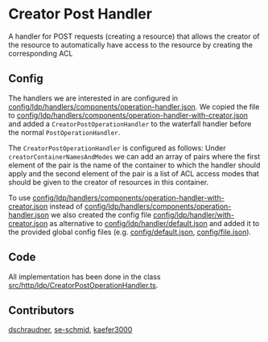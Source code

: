 # Creator Post Handler
A handler for POST requests (creating a resource) that allows the creator of the resource to automatically have access to the resource by creating the corresponding ACL

## Config
The handlers we are interested in are configured in [config/ldp/handlers/components/operation-handler.json](config/ldp/handler/components/operation-handler.json). We copied the file to [config/ldp/handlers/components/operation-handler-with-creator.json](config/ldp/handler/components/operation-handler-with-creator.json) and added a `CreatorPostOperationHandler` to the waterfall handler before the normal `PostOperationHandler`.

The `CreatorPostOperationHandler` is configured as follows: Under `creatorContainerNamesAndModes` we can add an array of pairs where the first element of the pair is the name of the container to which the handler should apply and the second element of the pair is a list of ACL access modes that should be given to the creator of resources in this container.

To use [config/ldp/handlers/components/operation-handler-with-creator.json](config/ldp/handler/components/operation-handler-with-creator.json) instead of [config/ldp/handlers/components/operation-handler.json](config/ldp/handler/components/operation-handler.json) we also created the config file [config/ldp/handler/with-creator.json](config/ldp/handler/with-creator.json) as alternative to [config/ldp/handler/default.json](config/ldp/handler/default.json) and added it to the provided global config files (e.g. [config/default.json](config/default.json), [config/file.json](config/file.json)).

## Code
All implementation has been done in the class [src/http/ldp/CreatorPostOperationHandler.ts](src/http/ldp/CreatorPostOperationHandler.ts).

## Contributors
[dschraudner](https://github.com/dschraudner), [se-schmid](https://github.com/se-schmid), [kaefer3000](https://github.com/kaefer3000)